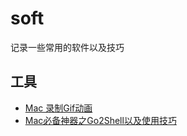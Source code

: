 # soft
记录一些常用的软件以及技巧

## 工具
* [Mac 录制Gif动画](https://www.jianshu.com/p/39beb685d38a)
* [Mac必备神器之Go2Shell以及使用技巧](https://www.jianshu.com/p/88c6e68645c4)
